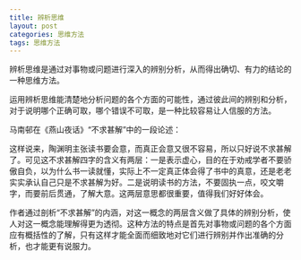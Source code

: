 ```yaml
---
title: 辨析思维
layout: post
categories: 思维方法
tags: 思维方法
---
```


辨析思维是通过对事物或问题进行深入的辨别分析，从而得出确切、有力的结论的一种思维方法。

运用辨析思维能清楚地分析问题的各个方面的可能性，通过彼此间的辨别和分析，对于说明哪个正确可取，哪个错误不可取，是一种比较容易让人信服的方法。

马南邨在《燕山夜话》“不求甚解”中的一段论述：

这样说来，陶渊明主张读书要会意，而真正会意又很不容易，所以只好说不求甚解了。可见这不求甚解四字的含义有两层：一是表示虚心，目的在于劝戒学者不要骄傲自负，以为什么书一读就懂，实际上不一定真正体会得了书中的真意，还是老老实实承认自己只是不求甚解为好。二是说明读书的方法，不要固执一点，咬文嚼字，而要前后贯通，了解大意。这两层意思都很重要，值得我们好好体会。

作者通过剖析“不求甚解”的内涵，对这一概念的两层含义做了具体的辨别分析，使人对这一概念能理解得更为透彻。这种方法的特点是首先对事物或问题的各个方面应有概括性的了解，只有这样才能全面而细致地对它们进行辨别并作出准确的分析，也才能更有说服力。 